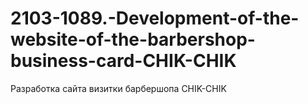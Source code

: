 # 2103-1089.-Development-of-the-website-of-the-barbershop-business-card-CHIK-CHIK
Разработка сайта визитки барбершопа CHIK-CHIK
